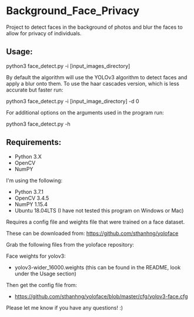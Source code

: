 # Background_Face_Privacy 

Project to detect faces in the background of photos and blur the faces to allow for privacy of individuals.

Usage:
-------------

python3 face_detect.py -i [input_images_directory]

By default the algorithm will use the YOLOv3 algorithm to detect faces and apply a blur onto them. To use the haar cascades version, which is less accurate but faster run:

python3 face_detect.py -i [input_image_directory] -d 0

For additional options on the arguments used in the program run:

python3 face_detect.py -h


Requirements:
--------------

- Python 3.X
- OpenCV
- NumPY

I'm using the following:
- Python 3.7.1
- OpenCV 3.4.5
- NumPY  1.15.4
- Ubuntu 18.04LTS (I have not tested this program on Windows or Mac)

Requires a config file and weights file that were trained on a face dataset.

These can be downloaded from:
https://github.com/sthanhng/yoloface

Grab the following files from the yoloface repository:

Face weights for yolov3:
- yolov3-wider_16000.weights   (this can be found in the README, look under the Usage section)

Then get the config file from:
- https://github.com/sthanhng/yoloface/blob/master/cfg/yolov3-face.cfg



Please let me know if you have any questions! :)
